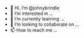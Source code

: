 - 👋 Hi, I’m @johnybrindle
- 👀 I’m interested in ...
- 🌱 I’m currently learning ...
- 💞️ I’m looking to collaborate on ...
- 📫 How to reach me ...

<!---
johnybrindle/johnybrindle is a ✨ special ✨ repository because its `README.md` (this file) appears on your GitHub profile.
You can click the Preview link to take a look at your changes.
--->
